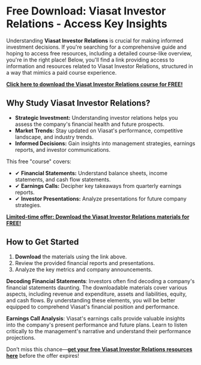 # Free Download: Viasat Investor Relations - Access Key Insights

Understanding **Viasat Investor Relations** is crucial for making informed investment decisions. If you're searching for a comprehensive guide and hoping to access free resources, including a detailed course-like overview, you're in the right place! Below, you'll find a link providing access to information and resources related to Viasat Investor Relations, structured in a way that mimics a paid course experience.

[**Click here to download the Viasat Investor Relations course for FREE!**](https://udemywork.com/viasat-investor-relations)

## Why Study Viasat Investor Relations?

*   **Strategic Investment:** Understanding investor relations helps you assess the company's financial health and future prospects.
*   **Market Trends:** Stay updated on Viasat's performance, competitive landscape, and industry trends.
*   **Informed Decisions:** Gain insights into management strategies, earnings reports, and investor communications.

This free "course" covers:

*   ✔ **Financial Statements:** Understand balance sheets, income statements, and cash flow statements.
*   ✔ **Earnings Calls:** Decipher key takeaways from quarterly earnings reports.
*   ✔ **Investor Presentations:** Analyze presentations for future company strategies.

[**Limited-time offer: Download the Viasat Investor Relations materials for FREE!**](https://udemywork.com/viasat-investor-relations)

## How to Get Started

1.  **Download** the materials using the link above.
2.  Review the provided financial reports and presentations.
3.  Analyze the key metrics and company announcements.

**Decoding Financial Statements**: Investors often find decoding a company's financial statements daunting. The downloadable materials cover various aspects, including revenue and expenditure, assets and liabilities, equity, and cash flows. By understanding these elements, you will be better equipped to comprehend Viasat's financial position and performance.

**Earnings Call Analysis**: Viasat's earnings calls provide valuable insights into the company's present performance and future plans. Learn to listen critically to the management's narrative and understand their performance projections.

Don’t miss this chance—**[get your free Viasat Investor Relations resources here](https://udemywork.com/viasat-investor-relations)** before the offer expires!
